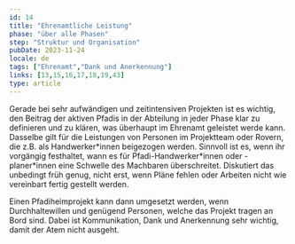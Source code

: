 ```yaml
---
id: 14
title: "Ehrenamtliche Leistung"
phase: "über alle Phasen"
step: "Struktur und Organisation"
pubDate: 2023-11-24
locale: de
tags: ["Ehrenamt","Dank und Anerkennung"]
links: [13,15,16,17,18,19,43]
type: article
---
```


Gerade bei sehr aufwändigen und zeitintensiven Projekten ist es wichtig, den Beitrag der aktiven Pfadis in der Abteilung in jeder Phase klar zu definieren und zu klären, was überhaupt im Ehrenamt geleistet werde kann. Dasselbe gilt für die Leistungen von Personen im Projektteam oder Rovern, die z.B. als Handwerker\*innen beigezogen werden. Sinnvoll ist es, wenn ihr vorgängig festhaltet, wann es für Pfadi-Handwerker\*innen oder -planer\*innen eine Schwelle des Machbaren überschreitet. Diskutiert das unbedingt früh genug, nicht erst, wenn Pläne fehlen oder Arbeiten nicht wie vereinbart fertig gestellt werden.

Einen Pfadiheimprojekt kann dann umgesetzt werden, wenn Durchhaltewillen und genügend Personen, welche das Projekt tragen an Bord sind. Dabei ist Kommunikation, Dank und Anerkennung sehr wichtig, damit der Atem nicht ausgeht.
